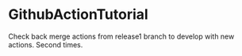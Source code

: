# GithubActionTutorial
 Check back merge actions from release1 branch to develop with new actions. Second times.
